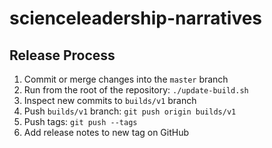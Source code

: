# scienceleadership-narratives

## Release Process
1. Commit or merge changes into the `master` branch
2. Run from the root of the repository: `./update-build.sh`
3. Inspect new commits to `builds/v1` branch
4. Push `builds/v1` branch: `git push origin builds/v1`
5. Push tags: `git push --tags`
6. Add release notes to new tag on GitHub
